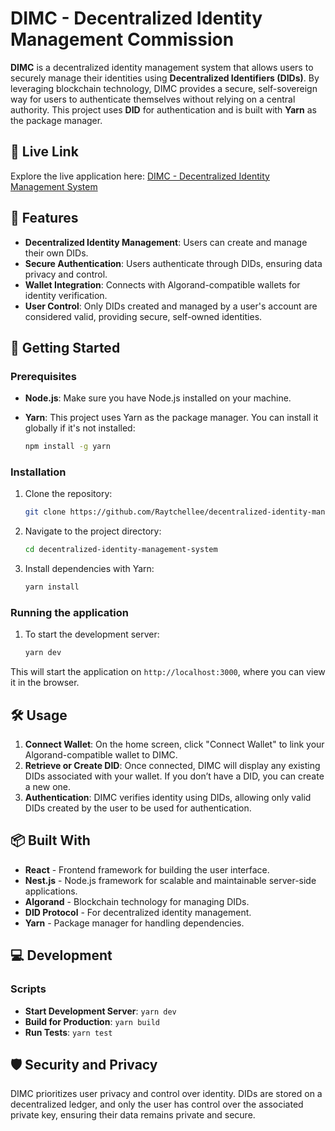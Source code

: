 # DIMC - Decentralized Identity Management Commission

**DIMC** is a decentralized identity management system that allows users to securely manage their identities using **Decentralized Identifiers (DIDs)**. By leveraging blockchain technology, DIMC provides a secure, self-sovereign way for users to authenticate themselves without relying on a central authority. This project uses **DID** for authentication and is built with **Yarn** as the package manager.

## 🔗 Live Link

Explore the live application here: [DIMC - Decentralized Identity Management System](https://decentralized-identity-management-system.vercel.app/)

## 📝 Features

- **Decentralized Identity Management**: Users can create and manage their own DIDs.
- **Secure Authentication**: Users authenticate through DIDs, ensuring data privacy and control.
- **Wallet Integration**: Connects with Algorand-compatible wallets for identity verification.
- **User Control**: Only DIDs created and managed by a user's account are considered valid, providing secure, self-owned identities.

## 🚀 Getting Started

### Prerequisites

- **Node.js**: Make sure you have Node.js installed on your machine.
- **Yarn**: This project uses Yarn as the package manager. You can install it globally if it's not installed:

  ```bash
  npm install -g yarn

### Installation

1. Clone the repository:

   ```bash
   git clone https://github.com/Raytchellee/decentralized-identity-management-system.git

2. Navigate to the project directory:

   ```bash
   cd decentralized-identity-management-system

3. Install dependencies with Yarn:

   ```bash
   yarn install
### Running the application

1. To start the development server:

   ```bash
   yarn dev

This will start the application on `http://localhost:3000`, where you can view it in the browser.

## 🛠️ Usage

1. **Connect Wallet**: On the home screen, click "Connect Wallet" to link your Algorand-compatible wallet to DIMC.
2. **Retrieve or Create DID**: Once connected, DIMC will display any existing DIDs associated with your wallet. If you don’t have a DID, you can create a new one.
3. **Authentication**: DIMC verifies identity using DIDs, allowing only valid DIDs created by the user to be used for authentication.

## 📦 Built With

- **React** - Frontend framework for building the user interface.
- **Nest.js** - Node.js framework for scalable and maintainable server-side applications.
- **Algorand** - Blockchain technology for managing DIDs.
- **DID Protocol** - For decentralized identity management.
- **Yarn** - Package manager for handling dependencies.

## 💻 Development

### Scripts

- **Start Development Server**: `yarn dev`
- **Build for Production**: `yarn build`
- **Run Tests**: `yarn test`

## 🛡️ Security and Privacy

DIMC prioritizes user privacy and control over identity. DIDs are stored on a decentralized ledger, and only the user has control over the associated private key, ensuring their data remains private and secure.
